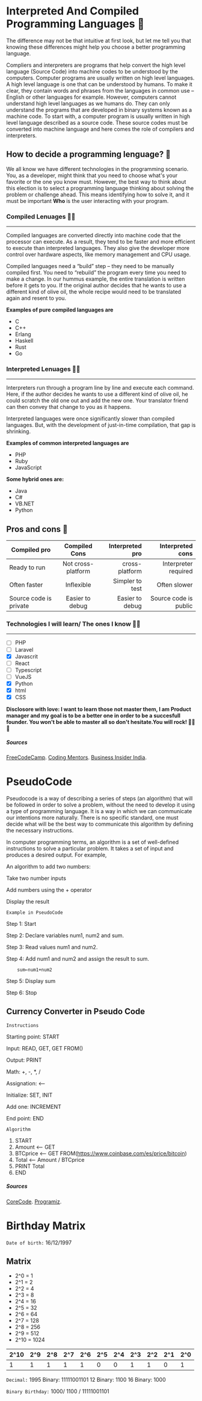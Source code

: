# Interpreted And Compiled Programming Languages 🤔

The difference may not be that intuitive at first look, but let me tell you that knowing these differences might help you choose a better programming language. 

Compliers and interpreters are programs that help convert the high level language (Source Code) into machine codes to be understood by the computers. Computer programs are usually written on high level languages. A high level language is one that can be understood by humans. To make it clear, they contain words and phrases from the languages in common use – English or other languages for example. However, computers cannot understand high level languages as we humans do. They can only understand the programs that are developed in binary systems known as a machine code. To start with, a computer program is usually written in high level language described as a source code. These source codes must be converted into machine language and here comes the role of compilers and interpreters.

## How to decide a programming lenguage? 🤯

We all know we have different technologies in the programming scenario. You, as a developer, might think that you need to choose what's your favorite or the one you know must. However, the best way to think about this election is to select a programming language thinking about solving the problem or challenge ahead. This means identifying how to solve it, and it must be important <strong> Who </strong> is the user interacting with your program.  

### Compiled Lenuages 🏃‍♀️
***
Compiled languages are converted directly into machine code that the processor can execute. As a result, they tend to be faster and more efficient to execute than interpreted languages. They also give the developer more control over hardware aspects, like memory management and CPU usage.

Compiled languages need a “build” step – they need to be manually compiled first. You need to “rebuild” the program every time you need to make a change. In our hummus example, the entire translation is written before it gets to you. If the original author decides that he wants to use a different kind of olive oil, the whole recipe would need to be translated again and resent to you.

<strong> Examples of pure compiled languages are </strong>

- C
- C++
- Erlang
- Haskell
- Rust
- Go

### Interpreted Lenuages 👩‍🏭
***
Interpreters run through a program line by line and execute each command. Here, if the author decides he wants to use a different kind of olive oil, he could scratch the old one out and add the new one. Your translator friend can then convey that change to you as it happens.

Interpreted languages were once significantly slower than compiled languages. But, with the development of just-in-time compilation, that gap is shrinking.

<strong> Examples of common interpreted languages are </strong>

- PHP
- Ruby
- JavaScript

<strong> Some hybrid ones are: </strong>

- Java
- C#
- VB.NET
- Python

Pros and cons  🧐 
---
| Compiled  pro          |   Compiled Cons    | Interpreted pro   | Interpreted cons     |
| ---------------------- |:------------------:| -----------------:| --------------------:|
| Ready to run           | Not cross-platform | cross-platform    | Interpreter required |
| Often faster           | Inflexible         | Simpler to test   | Often slower         |
| Source code is private | Easier to debug    | Easier to debug   | Source code is public|



### Technologies I will learn/ The ones I know 👨‍💻
***
- [ ] PHP
- [ ] Laravel
- [x] Javascrit
- [ ] React
- [ ] Typescript
- [ ] VueJS
- [x] Python
- [x] html
- [x] CSS

<strong> Disclosore with love: I want to learn those not master them, I am Product manager and my goal is to be a better one in order to be a succesfull founder. You won't be able to master all so don't hesitate.You will rock! 🚀🚀🚀 </strong> 


##### Sources
[FreeCodeCamp](https://www.freecodecamp.org/news/compiled-versus-interpreted-languages/).
[Coding Mentors](https://youtu.be/I1f45REi3k4).
[Business Insider India](https://www.businessinsider.in/difference-between-compiler-and-interpreter/articleshow/69523408.cms).


# PseudoCode

Pseudocode is a way of describing a series of steps (an algorithm) that will be followed in order to solve a problem, without the need to develop it using a type of programming language. It is a way in which we can communicate our intentions more naturally. There is no specific standard, one must decide what will be the best way to communicate this algorithm by defining the necessary instructions.

In computer programming terms, an algorithm is a set of well-defined instructions to solve a particular problem. It takes a set of input and produces a desired output. For example,

An algorithm to add two numbers:

Take two number inputs

Add numbers using the + operator

Display the result

`Example in PseudoCode`

Step 1: Start

Step 2: Declare variables num1, num2 and sum.

Step 3: Read values num1 and num2. 

Step 4: Add num1 and num2 and assign the result to sum.

        sum←num1+num2 
        
Step 5: Display sum 

Step 6: Stop


## Currency Converter in Pseudo Code

`Instructions`

  Starting point: START
  
  Input: READ, GET, GET FROM(<URL>)
  
  Output: PRINT
  
  Math: +, -, *, /
  
  Assignation: <--
                   
  Initialize: SET, INIT
                   
  Add one: INCREMENT
                   
  End point: END
  
 `Algorithm` 
 
   1. START
  2. Amount <-- GET
  3. BTCprice <-- GET FROM(https://www.coinbase.com/es/price/bitcoin)
  4. Total <-- Amount / BTCprice
  5. PRINT Total
  9. END
  
 ##### Sources 
  
[CoreCode](https://github.com/corecodeio/devguide-from-scratch-2022-02/tree/main/src/technologies/2022/week01/exercises/e00/desc).
[Programiz](https://www.programiz.com/dsa/algorithm). 
  
 
# Birthday Matrix

`Date of birth:` 16/12/1997
  
## Matrix
  
- 2^0 = 1
- 2^1 = 2
- 2^2 = 4
- 2^3 = 8
- 2^4 = 16
- 2^5 = 32
- 2^6 = 64
- 2^7 = 128
- 2^8 = 256
- 2^9 = 512
- 2^10 = 1024
  
|2^10|	2^9|	2^8|	2^7|	2^6|	2^5|	2^4|	2^3|	2^2|	2^1|	2^0|
|----|-----|-----|-----|-----|-----|-----|-----|-----|-----|-----|
|1	 |1	   |	1  |	1	 |1    |	0	 |0	   |1	   |1    |	0  |  1  |
  
`Decimal:` 1995 Binary: 11111001101 
            12  Binary: 1100
            16  Binary: 1000

`Binary Birthday:` 1000/ 1100 / 11111001101 
  
  
